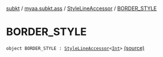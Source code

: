 [subkt](../../index.md) / [myaa.subkt.ass](../index.md) / [StyleLineAccessor](index.md) / [BORDER_STYLE](./-b-o-r-d-e-r_-s-t-y-l-e.md)

# BORDER_STYLE

`object BORDER_STYLE : `[`StyleLineAccessor`](index.md)`<`[`Int`](https://kotlinlang.org/api/latest/jvm/stdlib/kotlin/-int/index.html)`>` [(source)](https://github.com/Myaamori/SubKt/blob/0.1.9/src/main/kotlin/myaa/subkt/ass/parser.kt#L514)